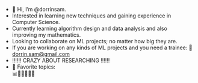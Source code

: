 - 👋 Hi, I’m @dorrinsam.
- Interested in learning new techniques and gaining experience in Computer Science.
- Currently learning algorithm design and data analysis and also improving my mathematics.
- Looking to collaborate on ML projects; no matter how big they are.
- If you are working on any kinds of ML projects and you need a trainee: 
  📩 dorrin.sam@gmail.com
- ‼️‼️‼️ CRAZY ABOUT RESEARCHING ‼️‼️‼️
- 🔗 Favorite topics:  
     📊🧠🧬🦠💉💊

<!---
dorrinsam/dorrinsam is a ✨ special ✨ repository because its `README.md` (this file) appears on your GitHub profile.
You can click the Preview link to take a look at your changes.
--->
